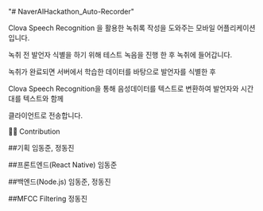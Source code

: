 "# NaverAIHackathon_Auto-Recorder" 

Clova Speech Recognition 을 활용한 녹취록 작성을 도와주는 모바일 어플리케이션입니다.

녹취 전 발언자 식별을 하기 위해 테스트 녹음을 진행 한 후 녹취에 들어갑니다.

녹취가 완료되면 서버에서 학습한 데이터를 바탕으로 발언자를 식별한 후

Clova Speech Recognition을 통해 음성데이터를 텍스트로 변환하여 발언자와 시간대를 텍스트와 함께

클라이언트로 전송합니다.


👨‍👦 Contribution

##기획
임동준, 정동진

##프론트엔드(React Native)
임동준

##백엔드(Node.js)
임동준, 정동진

##MFCC Filtering
정동진
